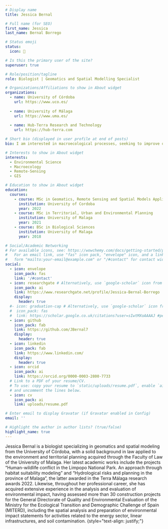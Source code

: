 ```yaml
---
# Display name
title: Jessica Bernal

# Full name (for SEO)
first_name: Jessica
last_name: Bernal Borrego

# Status emoji
status:
  icon: 🦥

# Is this the primary user of the site?
superuser: true

# Role/position/tagline
role: Biologist | Geomatics and Spatial Modelling Specialist

# Organizations/Affiliations to show in About widget
organizations:
  - name: University of Córdoba
    url: https://www.uco.es/
  
  - name: University of Málaga
    url: https://www.uma.es/
    
  - name: Hub-Terra Research and Technology
    url: https://hub-terra.com

# Short bio (displayed in user profile at end of posts)
bio: I am interested in macroecological processes, seeking to improve our knowledge in habitat suitability distribution modeling, mainly at the taxon level, but in conjunction with communities, ecosystems, and their services.

# Interests to show in About widget
interests:
  - Environmental Science
  - Macroecology
  - Remote-Sensing
  - GIS

# Education to show in About widget
education:
  courses:
    - course: MSc in Geomatics, Remote Sensing and Spatial Models Applied to Forest Management
      institution: University of Cordoba
      year: 2022
    - course: MSc in Territorial, Urban and Environmental Planning
      institution: University of Malaga
      year: 2021
    - course: BSc in Biological Sciences
      institution: University of Malaga
      year: 2018

# Social/Academic Networking
# For available icons, see: https://wowchemy.com/docs/getting-started/page-builder/#icons
#   For an email link, use "fas" icon pack, "envelope" icon, and a link in the
#   form "mailto:your-email@example.com" or "/#contact" for contact widget.
social:
  - icon: envelope
    icon_pack: fas
    link: '/#contact'
  - icon: researchgate # Alternatively, use `google-scholar` icon from `ai` icon pack
    icon_pack: ai
    link: https://www.researchgate.net/profile/Jessica-Bernal-Borrego
    display:
      header: true
  #- icon: graduation-cap # Alternatively, use `google-scholar` icon from `ai` icon pack
  #  icon_pack: fas
  #  link: https://scholar.google.co.uk/citations?user=sIwtMXoAAAAJ #pendiente
  - icon: github
    icon_pack: fab
    link: https://github.com/JBernal7
    display:
      header: true
  - icon: linkedin
    icon_pack: fab
    link: https://www.linkedin.com/
    display:
      header: true
  - icon: orcid
    icon_pack: ai
    link: https://orcid.org/0000-0003-2800-7733
  # Link to a PDF of your resume/CV.
  # To use: copy your resume to `static/uploads/resume.pdf`, enable `ai` icons in `params.yaml`,
  # and uncomment the lines below.
  - icon: cv
    icon_pack: ai
    link: uploads/resume.pdf

# Enter email to display Gravatar (if Gravatar enabled in Config)
email: ''

# Highlight the author in author lists? (true/false)
highlight_name: true
---
```


Jessica Bernal is a biologist specializing in geomatics and spatial modeling from the University of Córdoba, with a solid background in law applied to the environment and territorial planning acquired through the Faculty of Law of the University of Malaga. Her latest academic works include the projects “Human-wildlife conflict in the Limpopo National Park. An approach through habitat suitability modeling” and “Hydrological risks and planning in the province of Malaga”, the latter awarded in the Terra Málaga research awards 2022. Likewise, throughout her professional career, she has acquired extensive experience in the analysis and evaluation of environmental impact, having assessed more than 30 construction projects for the General Directorate of Quality and Environmental Evaluation of the Ministry for the Ecological Transition and Demographic Challenge of Spain (MITERD), including the spatial analysis and preparation of environmental impact statements for activities related to the energy sector, linear infrastructures, and soil contamination. 
{style="text-align: justify;"}

